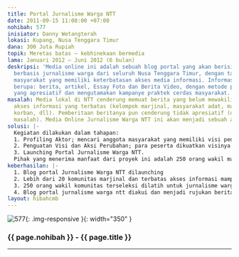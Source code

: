 ```yaml
---
title: Portal Jurnalisme Warga NTT
date: 2011-09-15 11:08:00 +07:00
nohibah: 577
inisiator: Danny Wetangterah
lokasi: Kupang, Nusa Tenggara Timur
dana: 300 Juta Rupiah
topik: Meretas batas – kebhinekaan bermedia
lama: Januari 2012 – Juni 2012 (6 bulan)
deskripsi: 'Media online ini adalah sebuah blog portal yang akan berisi beragam informasi
  berbasis jurnalisme warga dari seluruh Nusa Tenggara Timur, dengan target pada kelompok
  masyarakat yang memiliki keterbatasan akses media informasi. Informasi utama akan
  berupa: berita, artikel, Essay Foto dan Berita Video, dengan metode pemberitaan
  yang apresiatif dan mengutamakan kampanye praktek cerdas masyarakat.'
masalah: Media lokal di NTT cenderung memuat berita yang belum mewakili kelompok dengan
  akses informasi yang terbatas (kelompok marjinal, masyarakat adat, masyarakat terpencil,
  korban, dll). Pemberitaan beritanya pun cenderung tidak apresiatif (dipenuhi dengan
  masalah). Media Online Jurnalisme Warga NTT ini akan menjadi sebuah alternatif pemberitaan.
solusi: |-
  Kegiatan dilakukan dalam tahapan:
  1. Profiling Aktor; mencari anggota masyarakat yang memiliki visi penyebaran informasi yang merata dan yang memiliki antusiasme atau yang sudah melakukan inovasi
  2. Penguatan Visi dan Aksi Perubahan; para peserta dikuatkan visinya lewat pelatihan Appreciative Inquiry dan Pendekatan Berbasis Aset dan merencanakan aksi perubahan lewat Portal Jurnalisme Warga NTT
  3. Launching Portal Jurnalisme Warga NTT.
  Pihak yang menerima manfaat dari proyek ini adalah 250 orang wakil masyarakat, dari 8 kepulauan di NTT (Timor, Flores, Alor, Sumba, Sabu, Rote, Lembata, Solor).
keberhasilan: |-
  1. Blog portal Jurnalisme Warga NTT dilaunching
  2. Lebih dari 20 komunitas marjinal dan terbatas akses informasi mampu memberitakan berita mereka pada blog portal jurnalisme warga NTT minimal 12 kali selama 1 tahun.
  3. 250 orang wakil komunitas terseleksi dilatih untuk jurnalisme warga.
  4. Blog portal jurnalisme warga ntt diakui dan menjadi rujukan berita oleh media cetak dan radio lokal di NTT
layout: hibahcmb
---
```


![577](/static/img/hibahcmb/577.png){: .img-responsive }{: width="350" }

### {{ page.nohibah }} - {{ page.title }}

---
